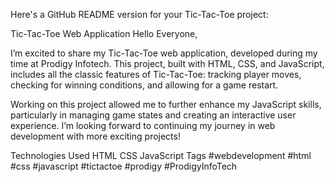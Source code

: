 
Here's a GitHub README version for your Tic-Tac-Toe project:

Tic-Tac-Toe Web Application
Hello Everyone,

I’m excited to share my Tic-Tac-Toe web application, developed during my time at Prodigy Infotech. This project, built with HTML, CSS, and JavaScript, includes all the classic features of Tic-Tac-Toe: tracking player moves, checking for winning conditions, and allowing for a game restart.

Working on this project allowed me to further enhance my JavaScript skills, particularly in managing game states and creating an interactive user experience. I’m looking forward to continuing my journey in web development with more exciting projects!

Technologies Used
HTML
CSS
JavaScript
Tags
#webdevelopment #html #css #javascript #tictactoe #prodigy #ProdigyInfoTech
